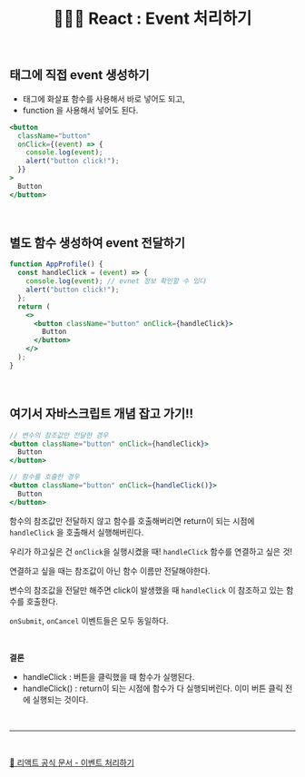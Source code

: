 # <div align="center">👩🏻‍💻 React : Event 처리하기</div>

<br>

## 태그에 직접 event 생성하기

- 태그에 화살표 함수를 사용해서 바로 넣어도 되고,
- function 을 사용해서 넣어도 된다.

```jsx
<button
  className="button"
  onClick={(event) => {
    console.log(event);
    alert("button click!");
  }}
>
  Button
</button>
```

<br>

## 별도 함수 생성하여 event 전달하기

```jsx
function AppProfile() {
  const handleClick = (event) => {
    console.log(event); // evnet 정보 확인할 수 있다
    alert("button click!");
  };
  return (
    <>
      <button className="button" onClick={handleClick}>
        Button
      </button>
    </>
  );
}
```

<br>

## 여기서 자바스크립트 개념 잡고 가기!!

```jsx
// 변수의 참조값만 전달한 경우
<button className="button" onClick={handleClick}>
  Button
</button>

// 함수를 호출한 경우
<button className="button" onClick={handleClick()}>
  Button
</button>
```

함수의 참조값만 전달하지 않고 함수를 호출해버리면 return이 되는 시점에 `handleClick` 을 호출해서 실행해버린다.

우리가 하고싶은 건 `onClick`을 실행시켰을 때! `handleClick` 함수를 연결하고 싶은 것!

연결하고 싶을 때는 참조값이 아닌 함수 이름만 전달해야한다.

변수의 참조값을 전달만 해주면 click이 발생했을 때 `handleClick` 이 참조하고 있는 함수를 호출한다.

`onSubmit`, `onCancel` 이벤트들은 모두 동일하다.

<br>

**결론**

- handleClick : 버튼을 클릭했을 때 함수가 실행된다.
- handleClick() : return이 되는 시점에 함수가 다 실행되버린다. 이미 버튼 클릭 전에 실행되는 것이다.

<br>

---

<br>

[🔗 리액트 공식 문서 - 이벤트 처리하기](https://ko.reactjs.org/docs/handling-events.html)
